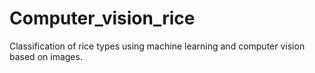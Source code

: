 # Computer_vision_rice
Classification of rice types using machine learning and computer vision based on images.
